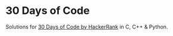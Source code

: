 # 30 Days of Code
Solutions for [30 Days of Code by HackerRank](https://www.hackerrank.com/domains/tutorials/30-days-of-code) in C, C++ & Python.
